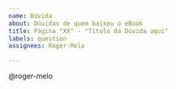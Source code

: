 ```yaml
---
name: Dúvida
about: Dúvidas de quem baixou o eBook
title: Página "XX" - "Título da Dúvida aqui"
labels: question
assignees: Roger-Melo

---
```


<!--
DICA: Se você precisar adicionar trechos de código, coloque-os entre 3 crases,
assim:

```javascript
function myFunction () {}
```
-->

<!-- Escreva aqui sua dúvida após essa linha -->


<!-- Não apague daqui pra baixo! -->
@roger-melo
